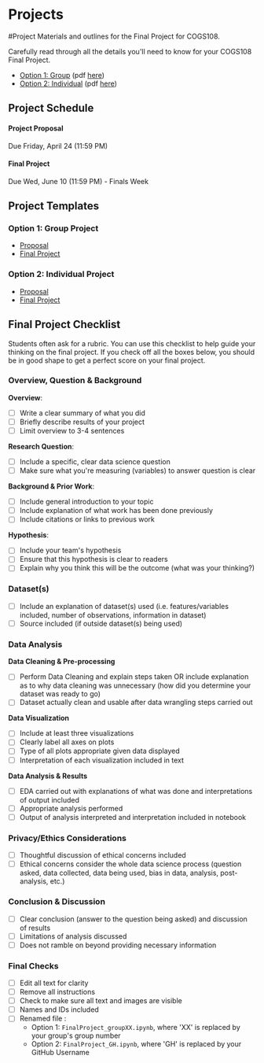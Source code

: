 # Projects 
#Project
Materials and outlines for the Final Project for COGS108.

Carefully read through all the details you'll need to know for your COGS108 Final Project.

- [Option 1: Group](https://github.com/COGS108/Projects/blob/master/Option1_Group/FinalProject_Guidelines.md) (pdf [here](https://github.com/COGS108/Projects/blob/master/Option1_Group/FinalProject_Guidelines.pdf))
- [Option 2: Individual](https://github.com/COGS108/Projects/blob/master/Option2_Individual/FinalProject_Guidelines.md) (pdf [here](https://github.com/COGS108/Projects/blob/master/Option2_Individual/FinalProject_Guidelines.pdf))


## Project Schedule

#### Project Proposal
Due Friday, April 24 (11:59 PM)    

#### Final Project
Due Wed, June 10 (11:59 PM) - Finals Week

## Project Templates

### Option 1: Group Project
* [Proposal](https://github.com/COGS108/Projects/blob/master/Option1_Group/ProjectProposal_groupXX.ipynb)
* [Final Project](https://github.com/COGS108/Projects/blob/master/Option1_Group/FinalProject_groupXX.ipynb)

### Option 2: Individual Project
* [Proposal](https://github.com/COGS108/Projects/blob/master/Option2_Individual/ProjectProposal_PID.ipynb)
* [Final Project](https://github.com/COGS108/Projects/blob/master/Option2_Individual/FinalProject_GH.ipynb)

## Final Project Checklist

Students often ask for a rubric. You can use this checklist to help guide your thinking on the final project. If you check off all the boxes below, you should be in good shape to get a perfect score on your final project.

### Overview, Question & Background

**Overview**:
- [ ] Write a clear summary of what you did
- [ ] Briefly describe results of your project 
- [ ] Limit overview to 3-4 sentences

**Research Question**:
- [ ] Include a specific, clear data science question
- [ ] Make sure what you're measuring (variables) to answer question is clear

**Background & Prior Work**:
- [ ] Include general introduction to your topic
- [ ] Include explanation of what work has been done previously
- [ ] Include citations or links to previous work

**Hypothesis**:
- [ ] Include your team's hypothesis
- [ ] Ensure that this hypothesis is clear to readers
- [ ] Explain why you think this will be the outcome (what was your thinking?)

### Dataset(s)
- [ ] Include an explanation of dataset(s) used (i.e. features/variables included, number of observations, information in dataset)
- [ ] Source included (if outside dataset(s) being used)

### Data Analysis

**Data Cleaning & Pre-processing**
- [ ] Perform Data Cleaning and explain steps taken OR include explanation as to why data cleaning was unnecessary (how did you determine your dataset was ready to go)
- [ ] Dataset actually clean and usable after data wrangling steps carried out

**Data Visualization**
- [ ] Include at least three visualizations
- [ ] Clearly label all axes on plots
- [ ] Type of all plots appropriate given data displayed
- [ ] Interpretation of each visualization included in text

**Data Analysis & Results**
- [ ] EDA carried out with explanations of what was done and interpretations of output included
- [ ] Appropriate analysis performed 
- [ ] Output of analysis interpreted and interpretation included in notebook

### Privacy/Ethics Considerations
- [ ] Thoughtful discussion of ethical concerns included
- [ ] Ethical concerns consider the whole data science process (question asked, data collected, data being used, bias in data, analysis, post-analysis, etc.)

### Conclusion & Discussion
- [ ] Clear conclusion (answer to the question being asked) and discussion of results
- [ ] Limitations of analysis discussed
- [ ] Does not ramble on beyond providing necessary information

### Final Checks
- [ ] Edit all text for clarity
- [ ] Remove all instructions
- [ ] Check to make sure all text and images are visible
- [ ] Names and IDs included
- [ ] Renamed file :
	- Option 1: `FinalProject_groupXX.ipynb`, where 'XX' is replaced by your group's group number
	- Option 2: `FinalProject_GH.ipynb`, where 'GH' is replaced by your GitHub Username
